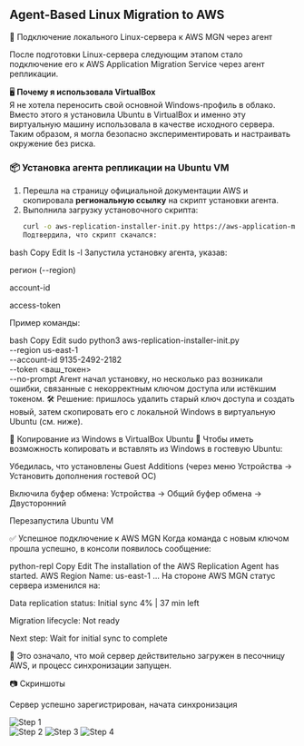 ## Agent-Based Linux Migration to AWS
🔄 Подключение локального Linux-сервера к AWS MGN через агент

После подготовки Linux-сервера следующим этапом стало подключение его к AWS Application Migration Service через агент репликации.

🖥️ **Почему я использовала VirtualBox**  
Я не хотела переносить свой основной Windows-профиль в облако. Вместо этого я установила Ubuntu в VirtualBox и именно эту виртуальную машину использовала в качестве исходного сервера. Таким образом, я могла безопасно экспериментировать и настраивать окружение без риска.

### 📦 Установка агента репликации на Ubuntu VM

1. Перешла на страницу официальной документации AWS и скопировала **региональную ссылку** на скрипт установки агента.
2. Выполнила загрузку установочного скрипта:
   ```bash
   curl -o aws-replication-installer-init.py https://aws-application-migration-service-us-east-1.s3.us-east-1.amazonaws.com/latest/linux/aws-replication-installer-init.py
   Подтвердила, что скрипт скачался:

bash
Copy
Edit
ls -l
Запустила установку агента, указав:

регион (--region)

account-id

access-token

Пример команды:

bash
Copy
Edit
sudo python3 aws-replication-installer-init.py \
  --region us-east-1 \
  --account-id 9135-2492-2182 \
  --token <ваш_токен> \
  --no-prompt
Агент начал установку, но несколько раз возникали ошибки, связанные с некорректным ключом доступа или истёкшим токеном.
🛠️ Решение: пришлось удалить старый ключ доступа и создать новый, затем скопировать его с локальной Windows в виртуальную Ubuntu (см. ниже).

🔄 Копирование из Windows в VirtualBox Ubuntu
📌 Чтобы иметь возможность копировать и вставлять из Windows в гостевую Ubuntu:

Убедилась, что установлены Guest Additions (через меню Устройства → Установить дополнения гостевой ОС)

Включила буфер обмена:
Устройства → Общий буфер обмена → Двусторонний

Перезапустила Ubuntu VM

✅ Успешное подключение к AWS MGN
Когда команда с новым ключом прошла успешно, в консоли появилось сообщение:

python-repl
Copy
Edit
The installation of the AWS Replication Agent has started.
AWS Region Name: us-east-1
...
На стороне AWS MGN статус сервера изменился на:

Data replication status: Initial sync 4% | 37 min left

Migration lifecycle: Not ready

Next step: Wait for initial sync to complete

🌱 Это означало, что мой сервер действительно загружен в песочницу AWS, и процесс синхронизации запущен.

📷 Скриншоты

Сервер успешно зарегистрирован, начата синхронизация

![Step 1](screenshots/2%40day/1.png)  
![Step 2](screenshots/2%40day/2.png)
![Step 3](screenshots/2%40day/3.png)
![Step 4](screenshots/2%40day/4.png)  
